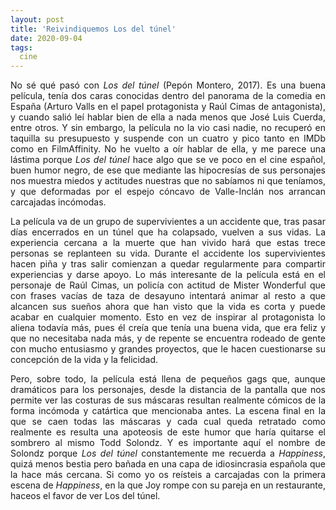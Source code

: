 ```yaml
---
layout: post
title: 'Reivindiquemos Los del túnel'
date: 2020-09-04
tags:
  cine
---
```

<p style='text-align: justify;'>No sé qué pasó con <i>Los del túnel</i> (Pepón Montero, 2017). Es una buena película, tenía dos caras conocidas dentro del panorama de la comedia en España (Arturo Valls en el papel protagonista y Raúl Cimas de antagonista), y cuando salió leí hablar bien de ella a nada menos que José Luis Cuerda, entre otros. Y sin embargo, la película no la vio casi nadie, no recuperó en taquilla su presupuesto y suspende con un cuatro y pico tanto en IMDb como en FilmAffinity. No he vuelto a oír hablar de ella, y me parece una lástima porque <i>Los del túnel</i> hace algo que se ve poco en el cine español, buen humor negro, de ese que mediante las hipocresías de sus personajes nos muestra miedos y actitudes nuestras que no sabíamos ni que teníamos, y que deformadas por el espejo cóncavo de Valle-Inclán nos arrancan carcajadas incómodas.</p>

<p style='text-align: justify;'>La película va de un grupo de supervivientes a un accidente que, tras pasar días encerrados en un túnel que ha colapsado, vuelven a sus vidas. La experiencia cercana a la muerte que han vivido hará que estas trece personas se replanteen su vida. Durante el accidente los supervivientes hacen piña y tras salir comienzan a quedar regularmente para compartir experiencias y darse apoyo. Lo más interesante de la película está en el personaje de Raúl Cimas, un policía con actitud de Mister Wonderful que con frases vacías de taza de desayuno intentará animar al resto a que alcancen sus sueños ahora que han visto que la vida es corta y puede acabar en cualquier momento. Esto en vez de inspirar al protagonista lo aliena todavía más, pues él creía que tenía una buena vida, que era feliz y que no necesitaba nada más, y de repente se encuentra rodeado de gente con mucho entusiasmo y grandes proyectos, que le hacen cuestionarse su concepción de la vida y la felicidad.</p>

<p style='text-align: justify;'>Pero, sobre todo, la película está llena de pequeños gags que, aunque dramáticos para los personajes, desde la distancia de la pantalla que nos permite ver las costuras de sus máscaras resultan realmente cómicos de la forma incómoda y catártica que mencionaba antes. La escena final en la que se caen todas las máscaras y cada cual queda retratado como realmente es resulta una apoteosis de este humor que haría quitarse el sombrero al mismo Todd Solondz. Y es importante aquí el nombre de Solondz porque <i>Los del túnel</i> constantemente me recuerda a <i>Happiness</i>, quizá menos bestia pero bañada en una capa de idiosincrasia española que la hace más cercana. Si como yo os reísteis a carcajadas con la primera escena de <i>Happiness</i>, en la que Joy rompe con su pareja en un restaurante, haceos el favor de ver Los del túnel.</p>
